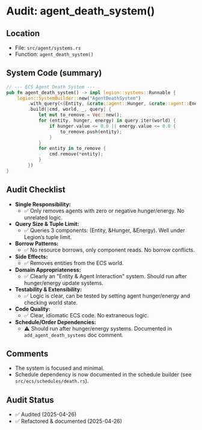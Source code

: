 # Audit: agent_death_system()

## Location
- File: `src/agent/systems.rs`
- Function: `agent_death_system()`

## System Code (summary)
```rust
// --- ECS Agent Death System ---
pub fn agent_death_system() -> impl legion::systems::Runnable {
    legion::SystemBuilder::new("AgentDeathSystem")
        .with_query(<(Entity, &crate::agent::Hunger, &crate::agent::Energy)>::query())
        .build(|cmd, world, _, query| {
            let mut to_remove = Vec::new();
            for (entity, hunger, energy) in query.iter(world) {
                if hunger.value <= 0.0 || energy.value <= 0.0 {
                    to_remove.push(entity);
                }
            }
            for entity in to_remove {
                cmd.remove(*entity);
            }
        })
}
```

## Audit Checklist
- **Single Responsibility:**
  - ✅ Only removes agents with zero or negative hunger/energy. No unrelated logic.
- **Query Size & Tuple Limit:**
  - ✅ Queries 3 components: (Entity, &Hunger, &Energy). Well under Legion’s tuple limit.
- **Borrow Patterns:**
  - ✅ No resource borrows, only component reads. No borrow conflicts.
- **Side Effects:**
  - ✅ Removes entities from the ECS world.
- **Domain Appropriateness:**
  - ✅ Clearly an "Entity & Agent Interaction" system. Should run after hunger/energy update systems.
- **Testability & Extensibility:**
  - ✅ Logic is clear, can be tested by setting agent hunger/energy and checking world state.
- **Code Quality:**
  - ✅ Clear, idiomatic ECS code. No extraneous logic.
- **Schedule/Order Dependencies:**
  - ⚠️ Should run after hunger/energy systems. Documented in `add_agent_death_systems` doc comment.

## Comments
- The system is focused and minimal.
- Schedule dependency is now documented in the schedule builder (see `src/ecs/schedules/death.rs`).

## Audit Status
- ✅ Audited (2025-04-26)
- ✅ Refactored & documented (2025-04-26)
